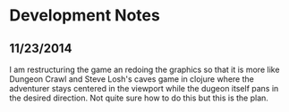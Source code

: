 # Development Notes

## 11/23/2014

I am restructuring the game an redoing the graphics so that it is more like
Dungeon Crawl and Steve Losh's caves game in clojure where the adventurer
stays centered in the viewport while the dugeon itself pans in the desired
direction.  Not quite sure how to do this but this is the plan.
